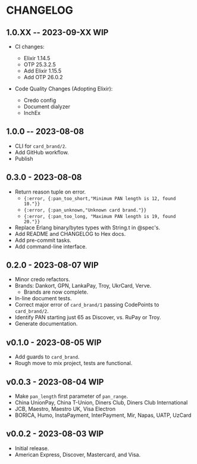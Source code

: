 # CHANGELOG

## 1.0.XX -- 2023-09-XX WIP

- CI changes:
  - Elixir 1.14.5
  - OTP 25.3.2.5
  - Add Elixir 1.15.5
  - Add OTP 26.0.2

- Code Quality Changes (Adopting Elixir):
  - Credo config
  - Document dialyzer
  - InchEx

## 1.0.0 -- 2023-08-08

- CLI for `card_brand/2`.
- Add GitHub workflow.
- Publish

## 0.3.0 - 2023-08-08

- Return reason tuple on error.
  - `{:error, {:pan_too_short,"Minimum PAN length is 12, found 10."}}`
  - `{:error, {:pan_unknown,"Unknown card brand."}}`
  - `{:error, {:pan_too_long, "Maximum PAN length is 19, found 20."}}`
- Replace Erlang binary/bytes types with String.t in @spec's.
- Add README and CHANGELOG to Hex docs.
- Add pre-commit tasks.
- Add command-line interface.

## 0.2.0 - 2023-08-07 WIP

- Minor credo refactors.
- Brands: Dankort, GPN, LankaPay, Troy, UkrCard, Verve.
  - Brands are now complete.
- In-line document tests.
- Correct major error of `card_brand/1` passing CodePoints to `card_brand/2`.
- Identify PAN starting just 65 as Discover, vs. RuPay or Troy.
- Generate documentation.

## v0.1.0 - 2023-08-05 WIP

- Add guards to `card_brand`.
- Rough move to mix project, tests are functional.

## v0.0.3 - 2023-08-04 WIP

- Make `pan_length` first parameter of `pan_range`.
- China UnionPay, China T-Union, Diners Club, Diners Club International
- JCB, Maestro, Maestro UK, Visa Electron
- BORICA, Humo, InstaPayment, InterPayment, Mir, Napas, UATP, UzCard

## v0.0.2 - 2023-08-03 WIP

- Initial release.
- American Express, Discover, Mastercard, and Visa.
